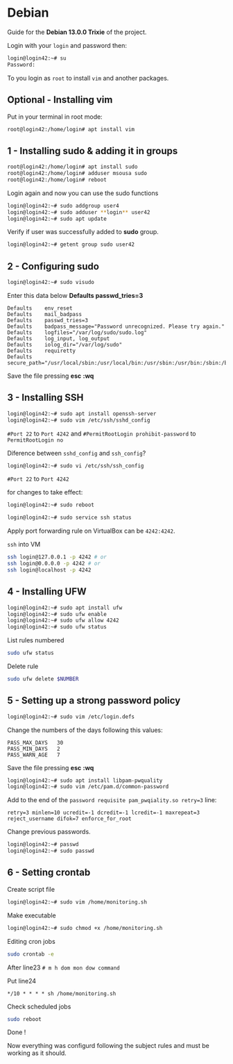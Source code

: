 # Debian

Guide for the **Debian 13.0.0 Trixie** of the project.

Login with your `login` and password then:

```bash
login@login42:~# su
Password:
```
To you login as `root` to install `vim` and another packages.

## Optional - Installing vim

Put in your terminal in root mode:

```bash
root@login42:/home/login# apt install vim
```

## 1 - Installing sudo & adding it in groups

```bash
root@login42:/home/login# apt install sudo
root@login42:/home/login# adduser msousa sudo
root@login42:/home/login# reboot
```
Login again and now you can use the sudo functions

```bash
login@login42:~# sudo addgroup user4
login@login42:~# sudo adduser **login** user42
login@login42:~# sudo apt update
```

Verify if user was successfully added to **sudo** group.

```bash
login@login42:~# getent group sudo user42
```

## 2 - Configuring sudo

```bash
login@login42:~# sudo visudo
```
Enter this data below **Defaults    passwd_tries=3**

```
Defaults	env_reset
Defaults	mail_badpass
Defaults	passwd_tries=3
Defaults	badpass_message="Password unrecognized. Please try again."
Defaults	logfiles="/var/log/sudo/sudo.log"
Defaults	log_input, log_output
Defaults	iolog_dir="/var/log/sudo"
Defaults	requiretty
Defaults	secure_path="/usr/local/sbin:/usr/local/bin:/usr/sbin:/usr/bin:/sbin:/bin:/snap/bin"
```

Save the file pressing **esc** **:wq**

## 3 - Installing SSH

```bash
login@login42:~# sudo apt install openssh-server
login@login42:~# sudo vim /etc/ssh/sshd_config
```

`#Port 22` to `Port 4242` and
`#PermitRootLogin prohibit-password` to `PermitRootLogin no`

Diference between `sshd_config` and `ssh_config`?

```bash
login@login42:~# sudo vi /etc/ssh/ssh_config
```

`#Port 22` to `Port 4242`

for changes to take effect:

```bash
login@login42:~# sudo reboot
```
```bash
login@login42:~# sudo service ssh status
```

Apply port forwarding rule on VirtualBox can be `4242:4242`.

`ssh` into VM

```bash
ssh login@127.0.0.1 -p 4242 # or
ssh login@0.0.0.0 -p 4242 # or
ssh login@localhost -p 4242
```

## 4 - Installing UFW

```bash
login@login42:~# sudo apt install ufw
login@login42:~# sudo ufw enable
login@login42:~# sudo ufw allow 4242
login@login42:~# sudo ufw status
```

List rules numbered

```bash
sudo ufw status
```
Delete rule

```bash
sudo ufw delete $NUMBER
```

## 5 - Setting up a strong password policy

```bash
login@login42:~# sudo vim /etc/login.defs
```
Change the numbers of the days following this values:

```
PASS_MAX_DAYS	30
PASS_MIN_DAYS	2
PASS_WARN_AGE	7
```
Save the file pressing **esc** **:wq**

```bash
login@login42:~# sudo apt install libpam-pwquality
login@login42:~# sudo vim /etc/pam.d/common-password
```

Add to the end of the `password requisite pam_pwqiality.so retry=3` line:

```
retry=3 minlen=10 ucredit=-1 dcredit=-1 lcredit=-1 maxrepeat=3 reject_username difok=7 enforce_for_root
```

Change previous passwords.

```bash
login@login42:~# passwd
login@login42:~# sudo passwd
```

## 6 - Setting crontab

Create script file

```bash
login@login42:~# sudo vim /home/monitoring.sh
```

Make executable

```bash
login@login42:~# sudo chmod +x /home/monitoring.sh
```

Editing cron jobs

```bash
sudo crontab -e
```

After line23 `# m h dom mon dow command`

Put line24

```
*/10 * * * * sh /home/monitoring.sh
```
Check scheduled jobs

```bash
sudo reboot
```
Done !

Now everything was configurd following the subject rules and must be working as it should.
